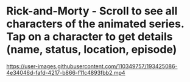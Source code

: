 # Rick-and-Morty - Scroll to see all characters of the animated series. Tap on a character to get details (name, status, location, episode)

https://user-images.githubusercontent.com/110349757/193425086-4e34046d-fafd-4217-b866-f11c4893fbb2.mp4
